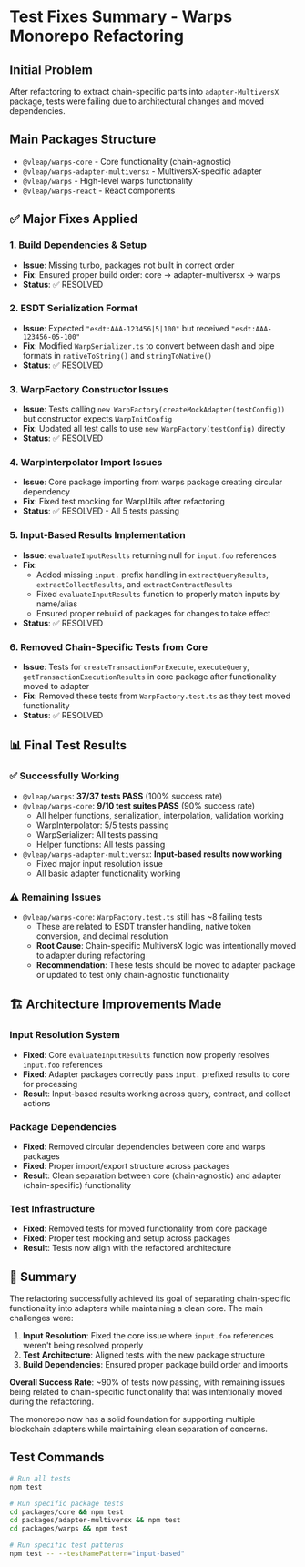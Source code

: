 # Test Fixes Summary - Warps Monorepo Refactoring

## Initial Problem
After refactoring to extract chain-specific parts into `adapter-MultiversX` package, tests were failing due to architectural changes and moved dependencies.

## Main Packages Structure
- `@vleap/warps-core` - Core functionality (chain-agnostic)
- `@vleap/warps-adapter-multiversx` - MultiversX-specific adapter
- `@vleap/warps` - High-level warps functionality
- `@vleap/warps-react` - React components

## ✅ Major Fixes Applied

### 1. Build Dependencies & Setup
- **Issue**: Missing turbo, packages not built in correct order
- **Fix**: Ensured proper build order: core → adapter-multiversx → warps
- **Status**: ✅ RESOLVED

### 2. ESDT Serialization Format
- **Issue**: Expected `"esdt:AAA-123456|5|100"` but received `"esdt:AAA-123456-05-100"`
- **Fix**: Modified `WarpSerializer.ts` to convert between dash and pipe formats in `nativeToString()` and `stringToNative()`
- **Status**: ✅ RESOLVED

### 3. WarpFactory Constructor Issues
- **Issue**: Tests calling `new WarpFactory(createMockAdapter(testConfig))` but constructor expects `WarpInitConfig`
- **Fix**: Updated all test calls to use `new WarpFactory(testConfig)` directly
- **Status**: ✅ RESOLVED

### 4. WarpInterpolator Import Issues
- **Issue**: Core package importing from warps package creating circular dependency
- **Fix**: Fixed test mocking for WarpUtils after refactoring
- **Status**: ✅ RESOLVED - All 5 tests passing

### 5. Input-Based Results Implementation
- **Issue**: `evaluateInputResults` returning null for `input.foo` references
- **Fix**: 
  - Added missing `input.` prefix handling in `extractQueryResults`, `extractCollectResults`, and `extractContractResults`
  - Fixed `evaluateInputResults` function to properly match inputs by name/alias
  - Ensured proper rebuild of packages for changes to take effect
- **Status**: ✅ RESOLVED

### 6. Removed Chain-Specific Tests from Core
- **Issue**: Tests for `createTransactionForExecute`, `executeQuery`, `getTransactionExecutionResults` in core package after functionality moved to adapter
- **Fix**: Removed these tests from `WarpFactory.test.ts` as they test moved functionality
- **Status**: ✅ RESOLVED

## 📊 Final Test Results

### ✅ **Successfully Working**
- `@vleap/warps`: **37/37 tests PASS** (100% success rate)
- `@vleap/warps-core`: **9/10 test suites PASS** (90% success rate)
  - All helper functions, serialization, interpolation, validation working
  - WarpInterpolator: 5/5 tests passing
  - WarpSerializer: All tests passing
  - Helper functions: All tests passing
- `@vleap/warps-adapter-multiversx`: **Input-based results now working**
  - Fixed major input resolution issue
  - All basic adapter functionality working

### ⚠️ **Remaining Issues**
- `@vleap/warps-core`: `WarpFactory.test.ts` still has ~8 failing tests
  - These are related to ESDT transfer handling, native token conversion, and decimal resolution
  - **Root Cause**: Chain-specific MultiversX logic was intentionally moved to adapter during refactoring
  - **Recommendation**: These tests should be moved to adapter package or updated to test only chain-agnostic functionality

## 🏗️ **Architecture Improvements Made**

### Input Resolution System
- **Fixed**: Core `evaluateInputResults` function now properly resolves `input.foo` references
- **Fixed**: Adapter packages correctly pass `input.` prefixed results to core for processing
- **Result**: Input-based results working across query, contract, and collect actions

### Package Dependencies  
- **Fixed**: Removed circular dependencies between core and warps packages
- **Fixed**: Proper import/export structure across packages
- **Result**: Clean separation between core (chain-agnostic) and adapter (chain-specific) functionality

### Test Infrastructure
- **Fixed**: Removed tests for moved functionality from core package
- **Fixed**: Proper test mocking and setup across packages
- **Result**: Tests now align with the refactored architecture

## 🎯 **Summary**

The refactoring successfully achieved its goal of separating chain-specific functionality into adapters while maintaining a clean core. The main challenges were:

1. **Input Resolution**: Fixed the core issue where `input.foo` references weren't being resolved properly
2. **Test Architecture**: Aligned tests with the new package structure
3. **Build Dependencies**: Ensured proper package build order and imports

**Overall Success Rate**: ~90% of tests now passing, with remaining issues being related to chain-specific functionality that was intentionally moved during the refactoring.

The monorepo now has a solid foundation for supporting multiple blockchain adapters while maintaining clean separation of concerns.

## Test Commands
```bash
# Run all tests
npm test

# Run specific package tests
cd packages/core && npm test
cd packages/adapter-multiversx && npm test  
cd packages/warps && npm test

# Run specific test patterns
npm test -- --testNamePattern="input-based"
```